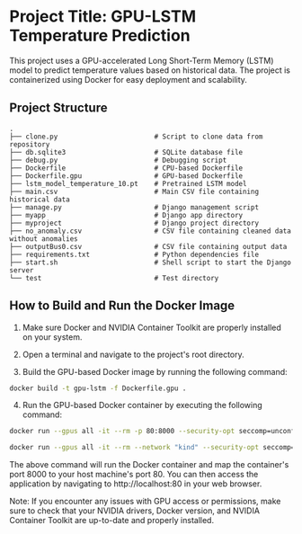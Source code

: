 # Project Title: GPU-LSTM Temperature Prediction

This project uses a GPU-accelerated Long Short-Term Memory (LSTM) model to predict temperature values based on historical data. The project is containerized using Docker for easy deployment and scalability.

## Project Structure

```
.
├── clone.py                        # Script to clone data from repository
├── db.sqlite3                      # SQLite database file
├── debug.py                        # Debugging script
├── Dockerfile                      # CPU-based Dockerfile
├── Dockerfile.gpu                  # GPU-based Dockerfile
├── lstm_model_temperature_10.pt    # Pretrained LSTM model
├── main.csv                        # Main CSV file containing historical data
├── manage.py                       # Django management script
├── myapp                           # Django app directory
├── myproject                       # Django project directory
├── no_anomaly.csv                  # CSV file containing cleaned data without anomalies
├── outputBus0.csv                  # CSV file containing output data
├── requirements.txt                # Python dependencies file
├── start.sh                        # Shell script to start the Django server
└── test                            # Test directory
```

## How to Build and Run the Docker Image

1. Make sure Docker and NVIDIA Container Toolkit are properly installed on your system.

2. Open a terminal and navigate to the project's root directory.

3. Build the GPU-based Docker image by running the following command:

```bash
docker build -t gpu-lstm -f Dockerfile.gpu .
```

4. Run the GPU-based Docker container by executing the following command:

```bash
docker run --gpus all -it --rm -p 80:8000 --security-opt seccomp=unconfined gpu-lstm:latest
```

```bash
docker run --gpus all -it --rm --network "kind" --security-opt seccomp=unconfined gpu-lstm:latest
```
The above command will run the Docker container and map the container's port 8000 to your host machine's port 80. You can then access the application by navigating to http://localhost:80 in your web browser.

Note: If you encounter any issues with GPU access or permissions, make sure to check that your NVIDIA drivers, Docker version, and NVIDIA Container Toolkit are up-to-date and properly installed.
